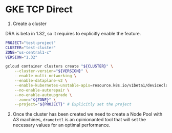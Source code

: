 # GKE TCP Direct


1. Create a cluster

DRA is beta in 1.32, so it requires to explicitly enable the feature.

```sh
PROJECT="test-project"
CLUSTER="test-cluster"
ZONE="us-central1-c"
VERSION="1.32"

gcloud container clusters create "${CLUSTER}" \
    --cluster-version="${VERSION}" \
    --enable-multi-networking \
    --enable-dataplane-v2 \
    --enable-kubernetes-unstable-apis=resource.k8s.io/v1beta1/deviceclasses,resource.k8s.io/v1beta1/resourceclaims,resource.k8s.io/v1beta1/resourceclaimtemplates,resource.k8s.io/v1beta1/resourceslices \
    --no-enable-autorepair \
    --no-enable-autoupgrade \
    --zone="${ZONE}" \
    --project="${PROJECT}" # Explicitly set the project
```

2. Once the cluster has been created we need to create a Node Pool with A3 machines, `dranetctl` is an opinionanted tool that will set the necessary
values for an optimal performance.

```sh